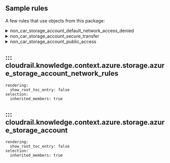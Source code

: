 ## Sample rules
A few rules that use objects from this package:

<details>
<summary>non_car_storage_account_default_network_access_denied</summary>

```python
--8<--
cloudrail/knowledge/rules/azure/non_context_aware/ensure_storage_account_default_network_deny_rule.py
--8<--
```
</details>

<details>
<summary>non_car_storage_account_secure_transfer</summary>

```python
--8<--
cloudrail/knowledge/rules/azure/non_context_aware/storage_account_secure_transfer.py
--8<--
```
</details>

<details>
<summary>non_car_storage_account_public_access</summary>

```python
--8<--
cloudrail/knowledge/rules/azure/non_context_aware/storage_account_public_access_rule.py
--8<--
```
</details>

## ::: cloudrail.knowledge.context.azure.storage.azure_storage_account_network_rules
    rendering:
      show_root_toc_entry: false
    selection:
      inherited_members: true

## ::: cloudrail.knowledge.context.azure.storage.azure_storage_account
    rendering:
      show_root_toc_entry: false
    selection:
      inherited_members: true
